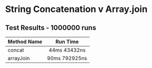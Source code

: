 # String Concatenation v Array.join
## Test Results - 1000000 runs
Method Name | Run Time 
----------- | :------: 
concat | 44ms 43432ns
arrayJoin | 90ms 792925ns
